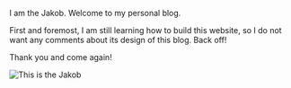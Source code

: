 I am the Jakob. Welcome to my personal blog. 

First and foremost, I am still learning how to build this website, so I do not want any comments about its design of this blog. Back off!

Thank you and come again!

![This is the Jakob](https://drive.google.com/file/d/1iKYQqK6ETqfaDVOFiWZXy874C70NJ-FR/view?usp=sharing)
